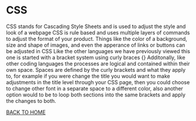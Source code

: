 # CSS

CSS stands for Cascading Style Sheets and is used to adjust the style and look of a webpage
CSS is rule based and uses multiple layers of commands to adjust the format of your product. Things like the color of a background, size and shape of images, and even the apperance of links or buttons can be adjusted in CSS
Like the other languages we have previously viewed this one is started with a bracket system using curly braces {}
Additonally, like other coding languages the processes are logical and contained within their own space. Spaces are defined by the curly brackets and what they apply to, for example if you were change the title you would want to make adjustments in the title level through your CSS page, then you could choose to change other font in a separate space to a different color, also another option would to be to loop both sections into the same brackets and apply the changes to both.

[BACK TO HOME](https://folksmash.github.io/reading-notes/)